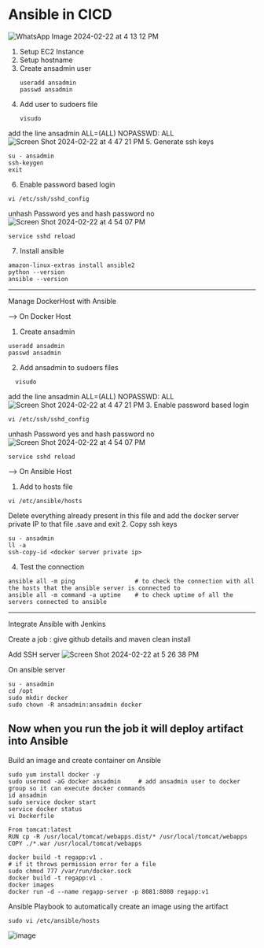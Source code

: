 # Ansible in CICD

![WhatsApp Image 2024-02-22 at 4 13 12 PM](https://github.com/tspoorthyreddy/CICD-with-Git-Jenkins-Ansible-K8s/assets/93954534/b241c7f6-f570-4e27-b1c3-04c6e2677bfe)

1. Setup EC2 Instance
2. Setup hostname
3. Create ansadmin user
   ```
   useradd ansadmin
   passwd ansadmin
   ```
4. Add user to sudoers file
   ```
   visudo
   ```
add the line ansadmin ALL=(ALL) NOPASSWD: ALL
![Screen Shot 2024-02-22 at 4 47 21 PM](https://github.com/tspoorthyreddy/CICD-with-Git-Jenkins-Ansible-K8s/assets/93954534/3fae2c36-48e5-42f7-b3c3-74a675f02a9e)
5. Generate ssh keys
```
su - ansadmin
ssh-keygen
exit
```
6. Enable password based login
```
vi /etc/ssh/sshd_config
```
unhash Password yes and hash password no
![Screen Shot 2024-02-22 at 4 54 07 PM](https://github.com/tspoorthyreddy/CICD-with-Git-Jenkins-Ansible-K8s/assets/93954534/7c0cea95-d269-401c-9772-4c35491fa65c)
```
service sshd reload
```
7. Install ansible
```
amazon-linux-extras install ansible2
python --version
ansible --version
```
--------------------------------------------------------------------------------------------------------------------------------------------------------------------

Manage DockerHost with Ansible

--> On Docker Host
1. Create ansadmin
```
useradd ansadmin
passwd ansadmin
```
2. Add ansadmin to sudoers files
 ```
   visudo
   ```
add the line ansadmin ALL=(ALL) NOPASSWD: ALL
![Screen Shot 2024-02-22 at 4 47 21 PM](https://github.com/tspoorthyreddy/CICD-with-Git-Jenkins-Ansible-K8s/assets/93954534/3fae2c36-48e5-42f7-b3c3-74a675f02a9e)
3. Enable password based login
```
vi /etc/ssh/sshd_config
```
unhash Password yes and hash password no
![Screen Shot 2024-02-22 at 4 54 07 PM](https://github.com/tspoorthyreddy/CICD-with-Git-Jenkins-Ansible-K8s/assets/93954534/7c0cea95-d269-401c-9772-4c35491fa65c)
```
service sshd reload
```
--> On Ansible Host
1. Add to hosts file
```
vi /etc/ansible/hosts
```
Delete everything already present in this file and add the docker server private IP to that file .save and exit
2. Copy ssh keys
```
su - ansadmin
ll -a
ssh-copy-id <docker server private ip>
```
4. Test the connection
```
ansible all -m ping                 # to check the connection with all the hosts that the ansible server is connected to
ansible all -m command -a uptime    # to check uptime of all the servers connected to ansible
```
--------------------------------------------------------------------------------------------------------------------------------------------------------------------

Integrate Ansible with Jenkins

Create a job : give github details and maven clean install

Add SSH server
![Screen Shot 2024-02-22 at 5 26 38 PM](https://github.com/tspoorthyreddy/CICD-with-Git-Jenkins-Ansible-K8s/assets/93954534/40f63675-6bb8-441b-973d-5f21865a1515)

On ansible server
```
su - ansadmin
cd /opt
sudo mkdir docker
sudo chown -R ansadmin:ansadmin docker
```
Now when you run the job it will deploy artifact into Ansible
--------------------------------------------------------------------------------------------------------------------------------------------------------------------

Build an image and create container on Ansible

```
sudo yum install docker -y
sudo usermod -aG docker ansadmin     # add ansadmin user to docker group so it can execute docker commands
id ansadmin
sudo service docker start
service docker status
vi Dockerfile

From tomcat:latest
RUN cp -R /usr/local/tomcat/webapps.dist/* /usr/local/tomcat/webapps
COPY ./*.war /usr/local/tomcat/webapps

docker build -t regapp:v1 .                                            # if it throws permission error for a file
sudo chmod 777 /var/run/docker.sock
docker build -t regapp:v1 .
docker images
docker run -d --name regapp-server -p 8081:8080 regapp:v1
```
Ansible Playbook to automatically create an image using the artifact
```
sudo vi /etc/ansible/hosts
```
![image](https://github.com/tspoorthyreddy/CICD-with-Git-Jenkins-Ansible-K8s/assets/93954534/eba42db8-e96a-4e75-9161-eaa764d6bc84)
